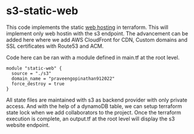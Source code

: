 # s3-static-web

This code implements the static [web hosting](https://docs.aws.amazon.com/AmazonS3/latest/userguide/WebsiteHosting.html) in terraform. This will implement only web hostin with 
the s3 endpoint. The advancement can be added here where we add AWS CloudFront for CDN, Custom domains and SSL certificates with Route53 and ACM. 

Code here can be ran with a module defined in main.tf at the root level.
```
module "static-web" {
  source = "./s3"
  domain_name = "praveengopinathan912022"
  force_destroy = true
}
```
All state files are maintained with s3 as backend provider with only private access. And with the help of a dynamoDB table, we can setup terraform state lock when we add collaborators to the project.
Once the terraform execution is complete, an output.tf at the root level will display the s3 website endpoint.

